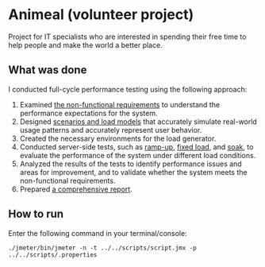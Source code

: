 # Animeal (volunteer project)
Project for IT specialists who are interested in spending their free time to help people and make the world a better place.

## What was done
I conducted full-cycle performance testing using the following approach:
1. Examined [the non-functional requirements](https://github.com/tuhuzbayeu/animeal/blob/main/docs/Performance_Testing_Strategy.docx) to understand the performance expectations for the system.
2. Designed [scenarios and load models](https://github.com/tuhuzbayeu/animeal/tree/main/scripts) that accurately simulate real-world usage patterns and accurately represent user behavior.
3. Created the necessary environments for the load generator.
4. Conducted server-side tests, such as [ramp-up](https://github.com/tuhuzbayeu/animeal/tree/main/results/rampup), [fixed load](https://github.com/tuhuzbayeu/animeal/tree/main/results/load), and [soak](https://github.com/tuhuzbayeu/animeal/tree/main/results/longivity), to evaluate the performance of the system under different load conditions.
5. Analyzed the results of the tests to identify performance issues and areas for improvement, and to validate whether the system meets the non-functional requirements.
6. Prepared [a comprehensive report](https://github.com/tuhuzbayeu/animeal/blob/main/docs/Performance_Testing_Report.docx).


## How to run
Enter the following command in your terminal/console:
```
./jmeter/bin/jmeter -n -t ../../scripts/script.jmx -p ../../scripts/.properties
```
